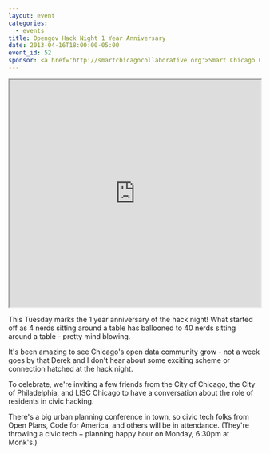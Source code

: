 ```yaml
---
layout: event
categories: 
  - events
title: Opengov Hack Night 1 Year Anniversary
date: 2013-04-16T18:00:00-05:00
event_id: 52
sponsor: <a href='http://smartchicagocollaborative.org'>Smart Chicago Collaborative</a>
---
```


<p><iframe src="http://player.vimeo.com/video/89886841" width="100%" height="455" webkitallowfullscreen mozallowfullscreen allowfullscreen></iframe></p>

This Tuesday marks the 1 year anniversary of the hack night! What started off as 4 nerds sitting around a table has ballooned to 40 nerds sitting around a table - pretty mind blowing.

It's been amazing to see Chicago's open data community grow - not a week goes by that Derek and I don't hear about some exciting scheme or connection hatched at the hack night.

To celebrate, we're inviting a few friends from the City of Chicago, the City of Philadelphia, and LISC Chicago to have a conversation about the role of residents in civic hacking.

There's a big urban planning conference in town, so civic tech folks from Open Plans, Code for America, and others will be in attendance. (They're throwing a civic tech + planning happy hour on Monday, 6:30pm at Monk's.)